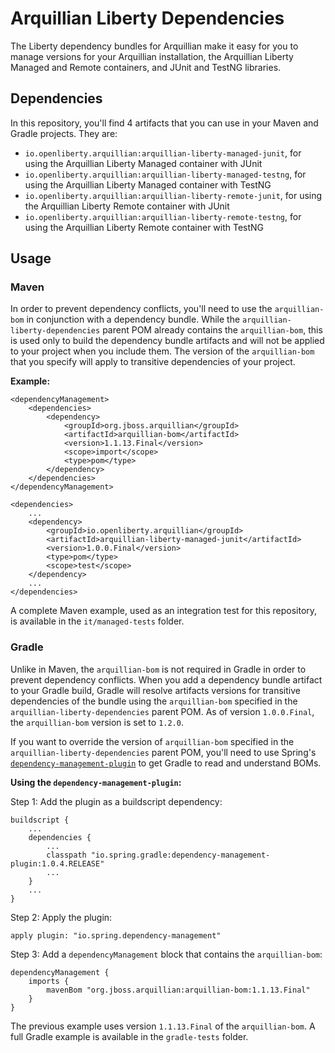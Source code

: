 # Arquillian Liberty Dependencies

The Liberty dependency bundles for Arquillian make it easy for you to manage versions for your Arquillian installation, the Arquillian Liberty Managed and Remote containers, and JUnit and TestNG libraries. 

## Dependencies

In this repository, you'll find 4 artifacts that you can use in your Maven and Gradle projects. They are:

- `io.openliberty.arquillian:arquillian-liberty-managed-junit`, for using the Arquillian Liberty Managed container with JUnit
- `io.openliberty.arquillian:arquillian-liberty-managed-testng`, for using the Arquillian Liberty Managed container with TestNG
- `io.openliberty.arquillian:arquillian-liberty-remote-junit`, for using the Arquillian Liberty Remote container with JUnit
- `io.openliberty.arquillian:arquillian-liberty-remote-testng`, for using the Arquillian Liberty Remote container with TestNG

## Usage

### Maven

In order to prevent dependency conflicts, you'll need to use the `arquillian-bom` in conjunction with a dependency bundle. While the `arquillian-liberty-dependencies` parent POM already contains the `arquillian-bom`, this is used only to build the dependency bundle artifacts and will not be applied to your project when you include them. The version of the `arquillian-bom` that you specify will apply to transitive dependencies of your project. 

**Example:**

```
<dependencyManagement>
	<dependencies>
		<dependency>
			<groupId>org.jboss.arquillian</groupId>
			<artifactId>arquillian-bom</artifactId>
			<version>1.1.13.Final</version>
			<scope>import</scope>
			<type>pom</type>
		</dependency>
	</dependencies>
</dependencyManagement>

<dependencies>
	...
	<dependency>
		<groupId>io.openliberty.arquillian</groupId>
		<artifactId>arquillian-liberty-managed-junit</artifactId>
		<version>1.0.0.Final</version>
		<type>pom</type>
		<scope>test</scope>
	</dependency>
	...
</dependencies>
```

A complete Maven example, used as an integration test for this repository, is available in the `it/managed-tests` folder. 

### Gradle

Unlike in Maven, the `arquillian-bom` is not required in Gradle in order to prevent dependency conflicts. When you add a dependency bundle artifact to your Gradle build, Gradle will resolve artifacts versions for transitive dependencies of the bundle using the `arquillian-bom` specified in the `arquillian-liberty-dependencies` parent POM. As of version `1.0.0.Final`, the `arquillian-bom` version is set to `1.2.0`. 

If you want to override the version of `arquillian-bom` specified in the `arquillian-liberty-dependencies` parent POM, you'll need to use Spring's [`dependency-management-plugin`](https://spring.io/blog/2015/02/23/better-dependency-management-for-gradle) to get Gradle to read and understand BOMs. 

**Using the `dependency-management-plugin`:**

Step 1: Add the plugin as a buildscript dependency:

```
buildscript {
	...
	dependencies {
		...
		classpath "io.spring.gradle:dependency-management-plugin:1.0.4.RELEASE"
		...
	}
	...
}
```

Step 2: Apply the plugin:

```
apply plugin: "io.spring.dependency-management"
```

Step 3: Add a `dependencyManagement` block that contains the `arquillian-bom`:

```
dependencyManagement {
    imports {
        mavenBom "org.jboss.arquillian:arquillian-bom:1.1.13.Final"
    }
}
```

The previous example uses version `1.1.13.Final` of the `arquillian-bom`. A full Gradle example is available in the `gradle-tests` folder. 

### 

